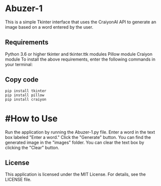 # Abuzer-1

This is a simple Tkinter interface that uses the CraiyonAI API to generate an image based on a word entered by the user.

## Requirements

Python 3.6 or higher
tkinter and tkinter.ttk modules
Pillow module
Craiyon module
To install the above requirements, enter the following commands in your terminal:

## Copy code
```
pip install tkinter
pip install pillow
pip install craiyon
```
# #How to Use

Run the application by running the Abuzer-1.py file.
Enter a word in the text box labeled "Enter a word."
Click the "Generate" button.
You can find the generated image in the "images" folder.
You can clear the text box by clicking the "Clear" button.

## License

This application is licensed under the MIT License. For details, see the LICENSE file.
